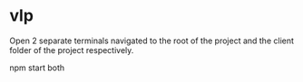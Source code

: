 # vlp

Open 2 separate terminals navigated to the root of the project and the client folder of the project respectively.

npm start both

